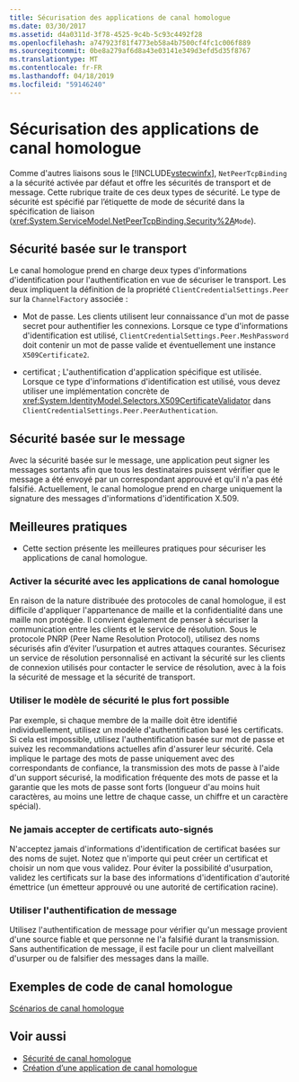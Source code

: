 ```yaml
---
title: Sécurisation des applications de canal homologue
ms.date: 03/30/2017
ms.assetid: d4a0311d-3f78-4525-9c4b-5c93c4492f28
ms.openlocfilehash: a747923f81f4773eb58a4b7500cf4fc1c006f889
ms.sourcegitcommit: 0be8a279af6d8a43e03141e349d3efd5d35f8767
ms.translationtype: MT
ms.contentlocale: fr-FR
ms.lasthandoff: 04/18/2019
ms.locfileid: "59146240"
---
```

# <a name="securing-peer-channel-applications"></a>Sécurisation des applications de canal homologue
Comme d'autres liaisons sous le [!INCLUDE[vstecwinfx](../../../../includes/vstecwinfx-md.md)], `NetPeerTcpBinding` a la sécurité activée par défaut et offre les sécurités de transport et de message. Cette rubrique traite de ces deux types de sécurité. Le type de sécurité est spécifié par l’étiquette de mode de sécurité dans la spécification de liaison (<xref:System.ServiceModel.NetPeerTcpBinding.Security%2A>`Mode`).  
  
## <a name="transport-based-security"></a>Sécurité basée sur le transport  
 Le canal homologue prend en charge deux types d'informations d'identification pour l'authentification en vue de sécuriser le transport. Les deux impliquent la définition de la propriété `ClientCredentialSettings.Peer` sur la `ChannelFactory` associée :  
  
-   Mot de passe. Les clients utilisent leur connaissance d'un mot de passe secret pour authentifier les connexions. Lorsque ce type d'informations d'identification est utilisé, `ClientCredentialSettings.Peer.MeshPassword` doit contenir un mot de passe valide et éventuellement une instance `X509Certificate2`.  
  
-   certificat ;  L'authentification d'application spécifique est utilisée. Lorsque ce type d'informations d'identification est utilisé, vous devez utiliser une implémentation concrète de <xref:System.IdentityModel.Selectors.X509CertificateValidator> dans `ClientCredentialSettings.Peer.PeerAuthentication`.  
  
## <a name="message-based-security"></a>Sécurité basée sur le message  
 Avec la sécurité basée sur le message, une application peut signer les messages sortants afin que tous les destinataires puissent vérifier que le message a été envoyé par un correspondant approuvé et qu'il n'a pas été falsifié. Actuellement, le canal homologue prend en charge uniquement la signature des messages d'informations d'identification X.509.  
  
## <a name="best-practices"></a>Meilleures pratiques  
  
-   Cette section présente les meilleures pratiques pour sécuriser les applications de canal homologue.  
  
### <a name="enable-security-with-peer-channel-applications"></a>Activer la sécurité avec les applications de canal homologue  
 En raison de la nature distribuée des protocoles de canal homologue, il est difficile d'appliquer l'appartenance de maille et la confidentialité dans une maille non protégée. Il convient également de penser à sécuriser la communication entre les clients et le service de résolution. Sous le protocole PNRP (Peer Name Resolution Protocol), utilisez des noms sécurisés afin d’éviter l’usurpation et autres attaques courantes. Sécurisez un service de résolution personnalisé en activant la sécurité sur les clients de connexion utilisés pour contacter le service de résolution, avec à la fois la sécurité de message et la sécurité de transport.  
  
### <a name="use-the-strongest-possible-security-model"></a>Utiliser le modèle de sécurité le plus fort possible  
 Par exemple, si chaque membre de la maille doit être identifié individuellement, utilisez un modèle d'authentification basé les certificats. Si cela est impossible, utilisez l'authentification basée sur mot de passe et suivez les recommandations actuelles afin d'assurer leur sécurité. Cela implique le partage des mots de passe uniquement avec des correspondants de confiance, la transmission des mots de passe à l'aide d'un support sécurisé, la modification fréquente des mots de passe et la garantie que les mots de passe sont forts (longueur d'au moins huit caractères, au moins une lettre de chaque casse, un chiffre et un caractère spécial).  
  
### <a name="never-accept-self-signed-certificates"></a>Ne jamais accepter de certificats auto-signés  
 N'acceptez jamais d'informations d'identification de certificat basées sur des noms de sujet. Notez que n'importe qui peut créer un certificat et choisir un nom que vous validez. Pour éviter la possibilité d'usurpation, validez les certificats sur la base des informations d'identification d'autorité émettrice (un émetteur approuvé ou une autorité de certification racine).  
  
### <a name="use-message-authentication"></a>Utiliser l'authentification de message  
 Utilisez l'authentification de message pour vérifier qu'un message provient d'une source fiable et que personne ne l'a falsifié durant la transmission. Sans authentification de message, il est facile pour un client malveillant d'usurper ou de falsifier des messages dans la maille.  
  
## <a name="peer-channel-code-examples"></a>Exemples de code de canal homologue  
 [Scénarios de canal homologue](../../../../docs/framework/wcf/feature-details/peer-channel-scenarios.md)  
  
## <a name="see-also"></a>Voir aussi

- [Sécurité de canal homologue](../../../../docs/framework/wcf/feature-details/peer-channel-security.md)
- [Création d’une application de canal homologue](../../../../docs/framework/wcf/feature-details/building-a-peer-channel-application.md)
